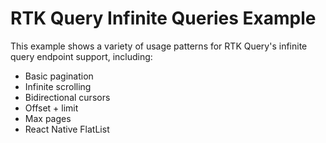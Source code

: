 # RTK Query Infinite Queries Example

This example shows a variety of usage patterns for RTK Query's infinite query endpoint support, including:

- Basic pagination
- Infinite scrolling
- Bidirectional cursors
- Offset + limit
- Max pages
- React Native FlatList
